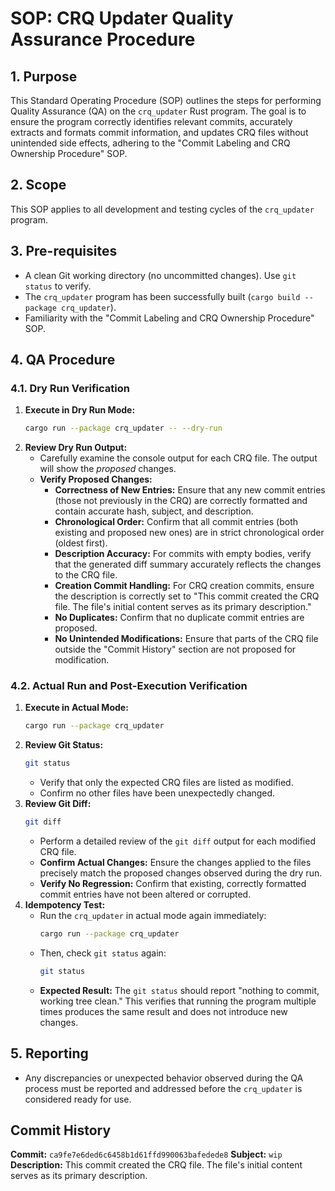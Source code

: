 # SOP: CRQ Updater Quality Assurance Procedure

## 1. Purpose
This Standard Operating Procedure (SOP) outlines the steps for performing Quality Assurance (QA) on the `crq_updater` Rust program. The goal is to ensure the program correctly identifies relevant commits, accurately extracts and formats commit information, and updates CRQ files without unintended side effects, adhering to the "Commit Labeling and CRQ Ownership Procedure" SOP.

## 2. Scope
This SOP applies to all development and testing cycles of the `crq_updater` program.

## 3. Pre-requisites
*   A clean Git working directory (no uncommitted changes). Use `git status` to verify.
*   The `crq_updater` program has been successfully built (`cargo build --package crq_updater`).
*   Familiarity with the "Commit Labeling and CRQ Ownership Procedure" SOP.

## 4. QA Procedure

### 4.1. Dry Run Verification

1.  **Execute in Dry Run Mode:**
    ```bash
    cargo run --package crq_updater -- --dry-run
    ```
2.  **Review Dry Run Output:**
    *   Carefully examine the console output for each CRQ file. The output will show the *proposed* changes.
    *   **Verify Proposed Changes:**
        *   **Correctness of New Entries:** Ensure that any new commit entries (those not previously in the CRQ) are correctly formatted and contain accurate hash, subject, and description.
        *   **Chronological Order:** Confirm that all commit entries (both existing and proposed new ones) are in strict chronological order (oldest first).
        *   **Description Accuracy:** For commits with empty bodies, verify that the generated diff summary accurately reflects the changes to the CRQ file.
        *   **Creation Commit Handling:** For CRQ creation commits, ensure the description is correctly set to "This commit created the CRQ file. The file's initial content serves as its primary description."
        *   **No Duplicates:** Confirm that no duplicate commit entries are proposed.
        *   **No Unintended Modifications:** Ensure that parts of the CRQ file outside the "Commit History" section are not proposed for modification.

### 4.2. Actual Run and Post-Execution Verification

1.  **Execute in Actual Mode:**
    ```bash
    cargo run --package crq_updater
    ```
2.  **Review Git Status:**
    ```bash
    git status
    ```
    *   Verify that only the expected CRQ files are listed as modified.
    *   Confirm no other files have been unexpectedly changed.
3.  **Review Git Diff:**
    ```bash
    git diff
    ```
    *   Perform a detailed review of the `git diff` output for each modified CRQ file.
    *   **Confirm Actual Changes:** Ensure the changes applied to the files precisely match the proposed changes observed during the dry run.
    *   **Verify No Regression:** Confirm that existing, correctly formatted commit entries have not been altered or corrupted.
4.  **Idempotency Test:**
    *   Run the `crq_updater` in actual mode again immediately:
        ```bash
        cargo run --package crq_updater
        ```
    *   Then, check `git status` again:
        ```bash
        git status
        ```
    *   **Expected Result:** The `git status` should report "nothing to commit, working tree clean." This verifies that running the program multiple times produces the same result and does not introduce new changes.

## 5. Reporting
*   Any discrepancies or unexpected behavior observed during the QA process must be reported and addressed before the `crq_updater` is considered ready for use.
## Commit History

**Commit:** `ca9fe7e6ded6c6458b1d61ffd990063bafedede8`
**Subject:** `wip`
**Description:**
This commit created the CRQ file. The file's initial content serves as its primary description.